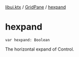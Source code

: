 [libui.ktx](../README.md) / [GridPane](README.md) / [hexpand](hexpand.md)

# hexpand

`var hexpand: Boolean`

The horizontal expand of Control.
